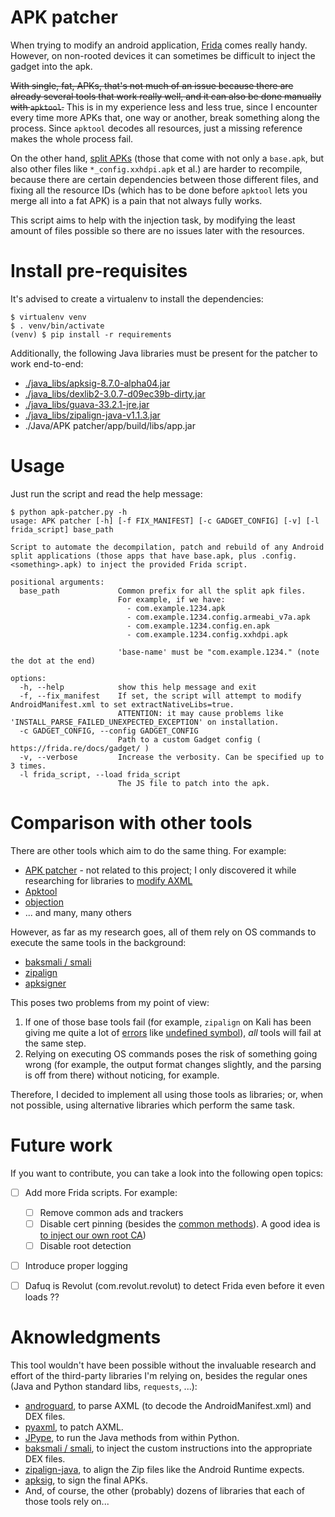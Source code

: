 # APK patcher

When trying to modify an android application, [Frida](frida.re) comes really handy.
However, on non-rooted devices it can sometimes be difficult to inject the gadget into the apk.

~~With single, fat, APKs, that's not much of an issue because there are already several tools that work really well, and it can also be done manually with `apktool`.~~
This is in my experience less and less true, since I encounter every time more APKs that, one way or another, break something along the process.
Since `apktool` decodes all resources, just a missing reference makes the whole process fail.

On the other hand, [split APKs](https://developer.android.com/guide/app-bundle) (those that come with not only a `base.apk`, but also other files like `*_config.xxhdpi.apk` et
al.) are harder to recompile, because there are certain dependencies between those different files, and fixing all the resource IDs (which has to be done before `apktool` lets
you merge all into a fat APK) is a pain that not always fully works.


This script aims to help with the injection task, by modifying the least amount of files possible so there are no issues later with the resources.

# Install pre-requisites

It's advised to create a virtualenv to install the dependencies:
```
$ virtualenv venv
$ . venv/bin/activate
(venv) $ pip install -r requirements
```

Additionally, the following Java libraries must be present for the patcher to work end-to-end:
  - [./java_libs/apksig-8.7.0-alpha04.jar](https://dl.google.com/android/maven2/com/android/tools/build/apksig/8.7.0-alpha04/apksig-8.7.0-alpha04.jar)
  - [./java_libs/dexlib2-3.0.7-d09ec39b-dirty.jar](https://github.com/Foo-Manroot/smali)
  - [./java_libs/guava-33.2.1-jre.jar](https://repo1.maven.org/maven2/com/google/guava/guava/33.2.1-jre/guava-33.2.1-jre.jar)
  - [./java_libs/zipalign-java-v1.1.3.jar](https://jitpack.io/#Iyxan23/zipalign-java/v1.1.3)
  - ./Java/APK patcher/app/build/libs/app.jar

# Usage

Just run the script and read the help message:
```
$ python apk-patcher.py -h
usage: APK patcher [-h] [-f FIX_MANIFEST] [-c GADGET_CONFIG] [-v] [-l frida_script] base_path

Script to automate the decompilation, patch and rebuild of any Android split applications (those apps that have base.apk, plus .config.<something>.apk) to inject the provided Frida script.

positional arguments:
  base_path             Common prefix for all the split apk files.
                        For example, if we have:
                          - com.example.1234.apk
                          - com.example.1234.config.armeabi_v7a.apk
                          - com.example.1234.config.en.apk
                          - com.example.1234.config.xxhdpi.apk

                        'base-name' must be "com.example.1234." (note the dot at the end)

options:
  -h, --help            show this help message and exit
  -f, --fix_manifest    If set, the script will attempt to modify AndroidManifest.xml to set extractNativeLibs=true.
                        ATTENTION: it may cause problems like 'INSTALL_PARSE_FAILED_UNEXPECTED_EXCEPTION' on installation.
  -c GADGET_CONFIG, --config GADGET_CONFIG
                        Path to a custom Gadget config ( https://frida.re/docs/gadget/ )
  -v, --verbose         Increase the verbosity. Can be specified up to 3 times.
  -l frida_script, --load frida_script
                        The JS file to patch into the apk.
```

# Comparison with other tools

There are other tools which aim to do the same thing. For example:
  - [APK patcher](https://gitlab.com/MadSquirrels/mobile/apkpatcher) - not related to this project; I only discovered it while researching for libraries to [modify AXML](https://gitlab.com/MadSquirrels/mobile/pyaxml)
  - [Apktool](https://github.com/iBotPeaches/Apktool)
  - [objection](https://github.com/sensepost/objection)
  - ... and many, many others

However, as far as my research goes, all of them rely on OS commands to execute the same tools in the background:
  - [baksmali / smali](https://github.com/google/smali)
  - [zipalign](https://developer.android.com/tools/zipalign)
  - [apksigner](https://developer.android.com/tools/apksigner)


This poses two problems from my point of view:
  1. If one of those base tools fail (for example, `zipalign` on Kali has been giving me quite a lot of [errors](https://github.com/rapid7/metasploit-framework/issues/18301) like [undefined symbol](https://superuser.com/questions/1802392/how-to-fix-error-zipalign-symbol-lookup-error-zipalign-undefined-symbol-zn1)), _all_ tools will fail at the same step.
  2. Relying on executing OS commands poses the risk of something going wrong (for example, the output format changes slightly, and the parsing is off from there) without noticing, for example.

Therefore, I decided to implement all using those tools as libraries; or, when not possible, using alternative libraries which perform the same task.

# Future work

If you want to contribute, you can take a look into the following open topics:
  - [ ] Add more Frida scripts. For example:
    - [ ] Remove common ads and trackers
    - [ ] Disable cert pinning (besides the [common methods](https://codeshare.frida.re/@akabe1/frida-multiple-unpinning/)). A good idea is [to inject our own root CA](https://gitlab.com/MadSquirrels/mobile/apkpatcher/-/blob/8c7d96b8b6f132d628ea7564251f19f1c6172be0/src/apkpatcher/__init__.py#L70))
	- [ ] Disable root detection
  - [ ] Introduce proper logging
  - [ ] Dafuq is Revolut (com.revolut.revolut) to detect Frida even before it even loads ??


# Aknowledgments

This tool wouldn't have been possible without the invaluable research and effort of the third-party libraries I'm relying on, besides the regular ones (Java and Python standard libs, `requests`, ...):
  - [androguard](https://androguard.readthedocs.io/en/latest/index.html), to parse AXML (to decode the AndroidManifest.xml) and DEX files.
  - [pyaxml](https://gitlab.com/MadSquirrels/mobile/pyaxml), to patch AXML.
  - [JPype](https://jpype.readthedocs.io/en/latest/), to run the Java methods from within Python.
  - [baksmali / smali](https://github.com/google/smali), to inject the custom instructions into the appropriate DEX files.
  - [zipalign-java](https://github.com/Iyxan23/zipalign-java), to align the Zip files like the Android Runtime expects.
  - [apksig](https://maven.google.com/web/index.html#com.android.tools.build:apksig), to sign the final APKs.
  - And, of course, the other (probably) dozens of libraries that each of those tools rely on...
